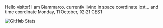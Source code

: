 Hello visitor! I am Giammarco, currently living in space coordinate lost... and time coordinate Monday, 11 October, 02:21 CEST

![GitHub Stats](https://github-readme-stats.vercel.app/api?username=grcasanova)
